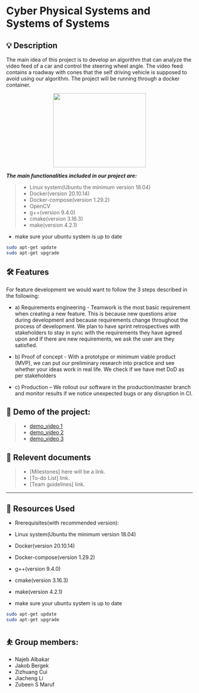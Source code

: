 
# Cyber Physical Systems and Systems of Systems

## 💡 Description

The main idea of this project is to develop an algorithm that can analyze the video feed of a car and control the steering wheel angle.
The video feed contains a roadway with cones that the self driving vehicle is supposed to avoid using our algorithm. The project will be running through a docker container.

<p align="center">
  <img width="250" height="200" src="https://img.88icon.com/download/jpg/20200904/5b4c1bf7e0df3b22412218f872fdcb4c_512_512.jpg!88con">
</p>

***The main functionalities included in our project are:***
> * Linux system(Ubuntu the minimum version 18.04)
> * Docker(version 20.10.14)
> * Docker-compose(version 1.29.2)
> * OpenCV
> * g++(version 9.4.0)
> * cmake(version 3.16.3)
> * make(version 4.2.1)

- make sure your ubuntu system is up to date
```sh
sudo apt-get update
sudo apt-get upgrade
```



## 🛠 Features
For feature development we would want to follow the 3 steps described in the following:

* a)	Requirements engineering - Teamwork is the most basic requirement when creating a new feature. This is because new questions arise during development and because requirements change throughout the process of development. We plan to have sprint retrospectives with stakeholders to stay in sync with the requirements they have agreed upon and if there are new requirements, we ask the user are they satisfied.

* b)	Proof of concept - With a prototype or minimum viable product (MVP), we can put our preliminary research into practice and see whether your ideas work in real life. We check if we have met DoD as per stakeholders

* c)	Production – We rollout our software in the production/master branch and monitor results if we notice unexpected bugs or any disruption in CI.


## :movie_camera: Demo of the project: 

> * [demo_video 1](https://youtu.be/XoAguuYqLGA)
> * [demo_video 2](https://youtu.be/UtvZeRc2pyA)
> * [demo_video 3](https://youtu.be/FPie0L9VTaQ)

## :page_facing_up: Relevent documents
> * [Milestones] here will be a link.
> * [To-do List] link.
> * [Team guidelines] link.

***

## 🧰 Resources Used

* Rrerequisites(with recommended version):

*  Linux system(Ubuntu the minimum version 18.04)

* Docker(version 20.10.14)

* Docker-compose(version 1.29.2)

* g++(version 9.4.0)

* cmake(version 3.16.3)

* make(version 4.2.1)

- make sure your ubuntu system is up to date
```sh
sudo apt-get update
sudo apt-get upgrade
```


## ⛹️ ‍Group members:

* Najeb Albakar
* Jakob Bergek
* Zizhuang Cui
* Jiacheng Li
* Zubeen S Maruf

